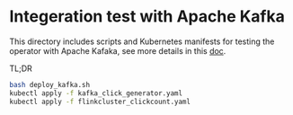 # Integeration test with Apache Kafka

This directory includes scripts and Kubernetes manifests for testing the operator with Apache Kafaka, see more details
in this [doc](../../docs/kafka_test_guide.md).

TL;DR

```bash
bash deploy_kafka.sh
kubectl apply -f kafka_click_generator.yaml
kubectl apply -f flinkcluster_clickcount.yaml
```
